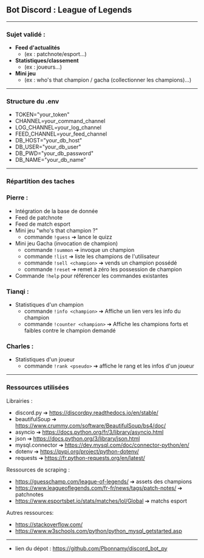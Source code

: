 ## Bot Discord : League of Legends

---

### Sujet validé :

- **Feed d'actualités**
  - (ex : patchnote/esport...)
- **Statistiques/classement**
  - (ex : joueurs...)
- **Mini jeu**
  - (ex : who's that champion / gacha (collectionner les champions)...)

---

### Structure du .env

- TOKEN="your_token"
- CHANNEL=your_command_channel
- LOG_CHANNEL=your_log_channel
- FEED_CHANNEL=your_feed_channel
- DB_HOST="your_db_host"
- DB_USER="your_db_user"
- DB_PWD="your_db_password"
- DB_NAME="your_db_name"

---

### Répartition des taches

### Pierre :
- Intégration de la base de donnée
- Feed de patchnote
- Feed de match esport
- Mini jeu "who's that champion ?"
  - commande ```!guess``` ➔ lance le quizz
- Mini jeu Gacha (invocation de champion)
  - commande ```!summon``` ➔ invoque un champion
  - commande ```!list``` ➔ liste les champions de l'utilisateur
  - commande ```!sell <champion>``` ➔ vends un champion possédé
  - commande ```!reset``` ➔ remet à zéro les possession de champion
- Commande ```!help``` pour référencer les commandes existantes

### Tianqi :
- Statistiques d'un champion
  - commande ```!info <champion>``` ➔ Affiche un lien vers les info du champion
  - commande ```!counter <champion>``` ➔ Affiche les champions forts et faibles contre le champion demandé
  
### Charles :
- Statistiques d'un joueur
  - commande ```!rank <pseudo>``` ➔ affiche le rang et les infos d'un joueur

---

### Ressources utilisées

Librairies :
  - discord.py ➔ https://discordpy.readthedocs.io/en/stable/
  - beautifulSoup ➔ https://www.crummy.com/software/BeautifulSoup/bs4/doc/
  - asyncio ➔ https://docs.python.org/fr/3/library/asyncio.html
  - json ➔ https://docs.python.org/3/library/json.html
  - mysql.connector ➔ https://dev.mysql.com/doc/connector-python/en/
  - dotenv ➔ https://pypi.org/project/python-dotenv/
  - requests ➔ https://fr.python-requests.org/en/latest/

Ressources de scraping :
  - https://guesschamp.com/league-of-legends/ ➔ assets des champions
  - https://www.leagueoflegends.com/fr-fr/news/tags/patch-notes/ ➔ patchnotes
  - https://www.esportsbet.io/stats/matches/lol/Global ➔ matchs esport

Autres ressources:
  - https://stackoverflow.com/
  - https://www.w3schools.com/python/python_mysql_getstarted.asp

--- 

- lien du dépot : https://github.com/Pbonnamy/discord_bot_py
